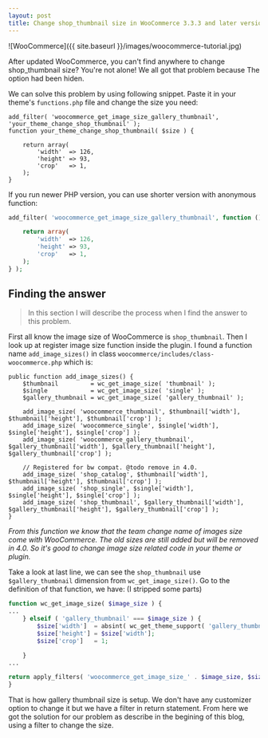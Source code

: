```yaml
---
layout: post
title: Change shop_thumbnail size in WooCommerce 3.3.3 and later versions
---
```


![WooCommerce]({{ site.baseurl }}/images/woocommerce-tutorial.jpg)

After updated WooCommerce, you can't find anywhere to change shop_thumbnail size? You're not alone! We all got that problem because The option had been hiden.

We can solve this problem by using following snippet. Paste it in your theme's `functions.php` file and change the size you need:

```
add_filter( 'woocommerce_get_image_size_gallery_thumbnail', 'your_theme_change_shop_thumbnail' );
function your_theme_change_shop_thumbnail( $size ) {

	return array(
		'width'  => 126,
		'height' => 93,
		'crop'   => 1,
	);
}
```

If you run newer PHP version, you can use shorter version with anonymous function:

```php
add_filter( 'woocommerce_get_image_size_gallery_thumbnail', function () {

	return array(
		'width'  => 126,
		'height' => 93,
		'crop'   => 1,
	);
} );
```

## Finding the answer
> In this section I will describe the process when I find the answer to this problem.

First all know the image size of WooCommerce is `shop_thumbnail`. Then I look up at register image size function inside the plugin. I found a function name `add_image_sizes()` in class `woocommerce/includes/class-woocommerce.php` which is:

```
public function add_image_sizes() {
	$thumbnail         = wc_get_image_size( 'thumbnail' );
	$single            = wc_get_image_size( 'single' );
	$gallery_thumbnail = wc_get_image_size( 'gallery_thumbnail' );

	add_image_size( 'woocommerce_thumbnail', $thumbnail['width'], $thumbnail['height'], $thumbnail['crop'] );
	add_image_size( 'woocommerce_single', $single['width'], $single['height'], $single['crop'] );
	add_image_size( 'woocommerce_gallery_thumbnail', $gallery_thumbnail['width'], $gallery_thumbnail['height'], $gallery_thumbnail['crop'] );

	// Registered for bw compat. @todo remove in 4.0.
	add_image_size( 'shop_catalog', $thumbnail['width'], $thumbnail['height'], $thumbnail['crop'] );
	add_image_size( 'shop_single', $single['width'], $single['height'], $single['crop'] );
	add_image_size( 'shop_thumbnail', $gallery_thumbnail['width'], $gallery_thumbnail['height'], $gallery_thumbnail['crop'] );
}
```
_From this function we know that the team change name of images size come with WooCommerce. The old sizes are still added but will be removed in 4.0. So it's good to change image size related code in your theme or plugin._

Take a look at last line, we can see the `shop_thumbnail` use `$gallery_thumbnail` dimension from `wc_get_image_size()`. Go to the definition of that function, we have: (I stripped some parts)
```php
function wc_get_image_size( $image_size ) {
...
	} elseif ( 'gallery_thumbnail' === $image_size ) {
		$size['width']  = absint( wc_get_theme_support( 'gallery_thumbnail_image_width', 100 ) );
		$size['height'] = $size['width'];
		$size['crop']   = 1;

	} 
...

return apply_filters( 'woocommerce_get_image_size_' . $image_size, $size );
}
```
That is how gallery thumbnail size is setup. We don't have any customizer option to change it but we have a filter in return statement. From here we got the solution for our problem as describe in the begining of this blog, using a filter to change the size.
